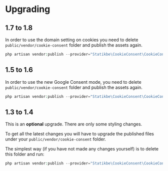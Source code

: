 # Upgrading
## 1.7 to 1.8
In order to use the domain setting on cookies you need to delete
`public/vendor/cookie-consent` folder and publish the assets again.
```php
php artisan vendor:publish --provider="Statikbe\CookieConsent\CookieConsentServiceProvider" --tag="public"
```
## 1.5 to 1.6
In order to use the new Google Consent mode, you need to delete
`public/vendor/cookie-consent` folder and publish the assets again.
```php
php artisan vendor:publish --provider="Statikbe\CookieConsent\CookieConsentServiceProvider" --tag="public"
```
## 1.3 to 1.4
This is an **optional** upgrade. There are only some styling changes.

To get all the latest changes you will have to upgrade the published files under your `public/vendor/cookie-consent` folder.

The simplest way (if you have not made any changes yourself) is to delete this folder and run:
```php
php artisan vendor:publish --provider="Statikbe\CookieConsent\CookieConsentServiceProvider" --tag="public"
```
